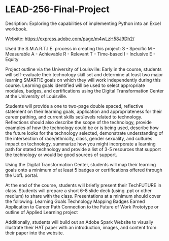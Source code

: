 # LEAD-256-Final-Project
Desription: Exploring the capabilities of implementing Python into an Excel workbook.

Website: https://express.adobe.com/page/m4wLzH58J9Dh2/ 

Used the S.M.A.R.T.I.E. process in creating this project:
S - Specific
M - Measurable
A - Achievable
R - Relevant
T - Time-based
I - Inclusive
E - Equity

Project outline via the University of Louisville:
Early in the course, students will self-evaluate their technology skill set and determine at least 
two major learning SMARTIE goals on which they will work independently during this course. Learning 
goals identified will be used to select appropriate modules, badges, and certifications using the 
Digital Transformation Center at the University of Louisville.
 
Students will provide a one to two-page double spaced, reflective statement on their learning goals, 
application and appropriateness for their career pathing, and current skills set/levels related to 
technology. Reflections should also describe the scope of the technology, provide examples of how 
the technology could be or is being used, describe how the future looks for the technology selected, 
demonstrate understanding of the intersection of race/ethnicity, class, gender sexuality, and cultures 
impact on technology,  summarize how you might incorporate a learning path for stated technology and 
provide a list of 3-5 resources that support the technology or would be good sources of support.
 
Using the Digital Transformation Center, students will map their learning goals onto a minimum of at 
least 5 badges or certifications offered through the UofL portal.
 
At the end of the course, students will briefly present their TechFUTURE in class. Students will prepare 
a short 6-8 slide deck (using .ppt or other medium) to share with the class. Presentations at a minimum 
should cover the following:
Learning Goals
Technology Mapping
Badges Earned
Application to Career Path
Connection to the Future of Work
Prototype or outline of Applied Learning project

Additionally, students will build out an Adobe Spark Website to visually illustrate their HAT paper 
with an introduction, images, and content from their paper into the website.
